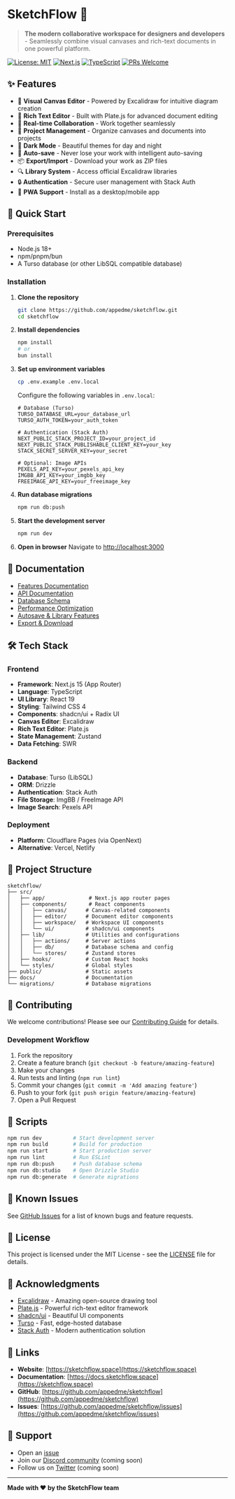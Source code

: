 # SketchFlow 🎨

> **The modern collaborative workspace for designers and developers** - Seamlessly combine visual canvases and rich-text documents in one powerful platform.

[![License: MIT](https://img.shields.io/badge/License-MIT-blue.svg)](https://opensource.org/licenses/MIT)
[![Next.js](https://img.shields.io/badge/Next.js-15.3-black)](https://nextjs.org/)
[![TypeScript](https://img.shields.io/badge/TypeScript-5.0-blue)](https://www.typescriptlang.org/)
[![PRs Welcome](https://img.shields.io/badge/PRs-welcome-brightgreen.svg)](CONTRIBUTING.md)

## ✨ Features

- 🎨 **Visual Canvas Editor** - Powered by Excalidraw for intuitive diagram creation
- 📝 **Rich Text Editor** - Built with Plate.js for advanced document editing  
- 🔄 **Real-time Collaboration** - Work together seamlessly
- 📁 **Project Management** - Organize canvases and documents into projects
- 🌙 **Dark Mode** - Beautiful themes for day and night
- 💾 **Auto-save** - Never lose your work with intelligent auto-saving
- 📦 **Export/Import** - Download your work as ZIP files
- 🔍 **Library System** - Access official Excalidraw libraries
- 🔒 **Authentication** - Secure user management with Stack Auth
- 📱 **PWA Support** - Install as a desktop/mobile app

## 🚀 Quick Start

### Prerequisites

- Node.js 18+ 
- npm/pnpm/bun
- A Turso database (or other LibSQL compatible database)

### Installation

1. **Clone the repository**
   ```bash
   git clone https://github.com/appedme/sketchflow.git
   cd sketchflow
   ```

2. **Install dependencies**
   ```bash
   npm install
   # or
   bun install
   ```

3. **Set up environment variables**
   ```bash
   cp .env.example .env.local
   ```

   Configure the following variables in `.env.local`:
   ```env
   # Database (Turso)
   TURSO_DATABASE_URL=your_database_url
   TURSO_AUTH_TOKEN=your_auth_token

   # Authentication (Stack Auth)
   NEXT_PUBLIC_STACK_PROJECT_ID=your_project_id
   NEXT_PUBLIC_STACK_PUBLISHABLE_CLIENT_KEY=your_key
   STACK_SECRET_SERVER_KEY=your_secret

   # Optional: Image APIs
   PEXELS_API_KEY=your_pexels_api_key
   IMGBB_API_KEY=your_imgbb_key
   FREEIMAGE_API_KEY=your_freeimage_key
   ```

4. **Run database migrations**
   ```bash
   npm run db:push
   ```

5. **Start the development server**
   ```bash
   npm run dev
   ```

6. **Open in browser**
   Navigate to [http://localhost:3000](http://localhost:3000)

## 📖 Documentation

- [Features Documentation](./docs/)
- [API Documentation](./docs/backend.md)
- [Database Schema](./docs/d1-drizzle.md)
- [Performance Optimization](./docs/PERFORMANCE_OPTIMIZATION_SUMMARY.md)
- [Autosave & Library Features](./docs/AUTOSAVE_AND_LIBRARY_FEATURES.md)
- [Export & Download](./docs/EXPORT_AND_DOWNLOAD_FEATURES.md)

## 🛠️ Tech Stack

### Frontend
- **Framework**: Next.js 15 (App Router)
- **Language**: TypeScript
- **UI Library**: React 19
- **Styling**: Tailwind CSS 4
- **Components**: shadcn/ui + Radix UI
- **Canvas Editor**: Excalidraw
- **Rich Text Editor**: Plate.js
- **State Management**: Zustand
- **Data Fetching**: SWR

### Backend
- **Database**: Turso (LibSQL)
- **ORM**: Drizzle
- **Authentication**: Stack Auth
- **File Storage**: ImgBB / FreeImage API
- **Image Search**: Pexels API

### Deployment
- **Platform**: Cloudflare Pages (via OpenNext)
- **Alternative**: Vercel, Netlify

## 📁 Project Structure

```
sketchflow/
├── src/
│   ├── app/              # Next.js app router pages
│   ├── components/       # React components
│   │   ├── canvas/      # Canvas-related components
│   │   ├── editor/      # Document editor components
│   │   ├── workspace/   # Workspace UI components
│   │   └── ui/          # shadcn/ui components
│   ├── lib/             # Utilities and configurations
│   │   ├── actions/     # Server actions
│   │   ├── db/          # Database schema and config
│   │   └── stores/      # Zustand stores
│   ├── hooks/           # Custom React hooks
│   └── styles/          # Global styles
├── public/              # Static assets
├── docs/                # Documentation
└── migrations/          # Database migrations
```

## 🤝 Contributing

We welcome contributions! Please see our [Contributing Guide](CONTRIBUTING.md) for details.

### Development Workflow

1. Fork the repository
2. Create a feature branch (`git checkout -b feature/amazing-feature`)
3. Make your changes
4. Run tests and linting (`npm run lint`)
5. Commit your changes (`git commit -m 'Add amazing feature'`)
6. Push to your fork (`git push origin feature/amazing-feature`)
7. Open a Pull Request

## 📝 Scripts

```bash
npm run dev          # Start development server
npm run build        # Build for production
npm run start        # Start production server
npm run lint         # Run ESLint
npm run db:push      # Push database schema
npm run db:studio    # Open Drizzle Studio
npm run db:generate  # Generate migrations
```

## 🐛 Known Issues

See [GitHub Issues](https://github.com/appedme/sketchflow/issues) for a list of known bugs and feature requests.

## 📄 License

This project is licensed under the MIT License - see the [LICENSE](LICENSE) file for details.

## 🙏 Acknowledgments

- [Excalidraw](https://excalidraw.com/) - Amazing open-source drawing tool
- [Plate.js](https://platejs.org/) - Powerful rich-text editor framework
- [shadcn/ui](https://ui.shadcn.com/) - Beautiful UI components
- [Turso](https://turso.tech/) - Fast, edge-hosted database
- [Stack Auth](https://stack-auth.com/) - Modern authentication solution

## 🔗 Links

- **Website**: [https://sketchflow.space](https://sketchflow.space)
- **Documentation**: [https://docs.sketchflow.space](https://sketchflow.space)
- **GitHub**: [https://github.com/appedme/sketchflow](https://github.com/appedme/sketchflow)
- **Issues**: [https://github.com/appedme/sketchflow/issues](https://github.com/appedme/sketchflow/issues)

## 💬 Support

- Open an [issue](https://github.com/appedme/sketchflow/issues)
- Join our [Discord community](https://discord.gg/sketchflow) (coming soon)
- Follow us on [Twitter](https://twitter.com/sketchflow) (coming soon)

---

**Made with ❤️ by the SketchFlow team**

